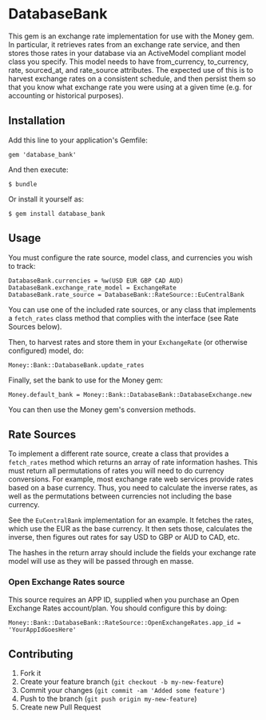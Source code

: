 # DatabaseBank

This gem is an exchange rate implementation for use with the Money gem. In
particular, it retrieves rates from an exchange rate service, and then stores
those rates in your database via an ActiveModel compliant model class you
specify. This model needs to have from_currency, to_currency, rate, sourced_at,
and rate_source attributes. The expected use of this is to harvest exchange rates on
a consistent schedule, and then persist them so that you know what exchange
rate you were using at a given time (e.g. for accounting or historical purposes).

## Installation

Add this line to your application's Gemfile:

    gem 'database_bank'

And then execute:

    $ bundle

Or install it yourself as:

    $ gem install database_bank

## Usage

You must configure the rate source, model class, and currencies you wish to track:

    DatabaseBank.currencies = %w(USD EUR GBP CAD AUD)
    DatabaseBank.exchange_rate_model = ExchangeRate
    DatabaseBank.rate_source = DatabaseBank::RateSource::EuCentralBank

You can use one of the included rate sources, or any class that implements a `fetch_rates`
class method that complies with the interface (see Rate Sources below).

Then, to harvest rates and store them in your `ExchangeRate` (or otherwise configured)
model, do:

    Money::Bank::DatabaseBank.update_rates

Finally, set the bank to use for the Money gem:

    Money.default_bank = Money::Bank::DatabaseBank::DatabaseExchange.new

You can then use the Money gem's conversion methods.

## Rate Sources

To implement a different rate source, create a class that provides a `fetch_rates` method
which returns an array of rate information hashes. This must return all permutations of
rates you will need to do currency conversions. For example, most exchange rate web
services provide rates based on a base currency. Thus, you need to calculate the inverse
rates, as well as the permutations between currencies not including the base currency.

See the `EuCentralBank` implementation for an example. It fetches the rates, which use the
EUR as the base currency. It then sets those, calculates the inverse, then figures out
rates for say USD to GBP or AUD to CAD, etc.

The hashes in the return array should include the fields your exchange rate model will
use as they will be passed through en masse.

### Open Exchange Rates source

This source requires an APP ID, supplied when you purchase an Open Exchange Rates account/plan.
You should configure this by doing:

    Money::Bank::DatabaseBank::RateSource::OpenExchangeRates.app_id = 'YourAppIdGoesHere'


## Contributing

1. Fork it
2. Create your feature branch (`git checkout -b my-new-feature`)
3. Commit your changes (`git commit -am 'Added some feature'`)
4. Push to the branch (`git push origin my-new-feature`)
5. Create new Pull Request
